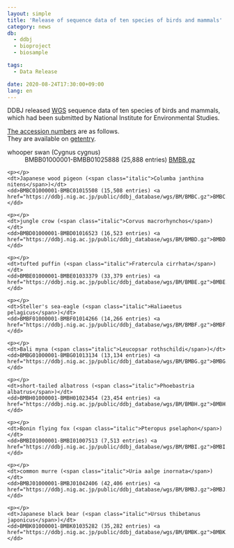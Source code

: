 ```yaml
---
layout: simple
title: 'Release of sequence data of ten species of birds and mammals'
category: news
db:
  - ddbj
  - bioproject
  - biosample

tags:
  - Data Release

date: 2020-08-24T17:30:00+09:00
lang: en
---
```


<p>DDBJ released <a href="/ddbj/wgs-e.html">WGS</a> sequence data of ten species of birds and mammals, which had been submitted by National Institute for Environmental Studies. </p>

<p><a href="/documents/accessions.html">The accession numbers</a> are as follows. <br>They are available on <a href="http://getentry.ddbj.nig.ac.jp/top-e.html">getentry</a>. </p>

<dl>
    <dt>whooper swan (<span class="italic">Cygnus cygnus</span>)</dt>
    <dd>BMBB01000001-BMBB01025888 (25,888 entries) <a href="https://ddbj.nig.ac.jp/public/ddbj_database/wgs/BM/BMBB.gz">BMBB.gz</a> </dd>

    <p></p>
    <dt>Japanese wood pigeon (<span class="italic">Columba janthina nitens</span>)</dt>
    <dd>BMBC01000001-BMBC01015508 (15,508 entries) <a href="https://ddbj.nig.ac.jp/public/ddbj_database/wgs/BM/BMBC.gz">BMBC.gz</a> </dd>

    <p></p>
    <dt>jungle crow (<span class="italic">Corvus macrorhynchos</span>)</dt>
    <dd>BMBD01000001-BMBD01016523 (16,523 entries) <a href="https://ddbj.nig.ac.jp/public/ddbj_database/wgs/BM/BMBD.gz">BMBD.gz</a> </dd>

    <p></p>
    <dt>tufted puffin (<span class="italic">Fratercula cirrhata</span>)</dt>
    <dd>BMBE01000001-BMBE01033379 (33,379 entries) <a href="https://ddbj.nig.ac.jp/public/ddbj_database/wgs/BM/BMBE.gz">BMBE.gz</a> </dd>

    <p></p>
    <dt>Steller's sea-eagle (<span class="italic">Haliaeetus pelagicus</span>)</dt>
    <dd>BMBF01000001-BMBF01014266 (14,266 entries) <a href="https://ddbj.nig.ac.jp/public/ddbj_database/wgs/BM/BMBF.gz">BMBF.gz</a> </dd>

    <p></p>
    <dt>Bali myna (<span class="italic">Leucopsar rothschildi</span>)</dt>
    <dd>BMBG01000001-BMBG01013134 (13,134 entries) <a href="https://ddbj.nig.ac.jp/public/ddbj_database/wgs/BM/BMBG.gz">BMBG.gz</a> </dd>

    <p></p>
    <dt>short-tailed albatross (<span class="italic">Phoebastria albatrus</span>)</dt>
    <dd>BMBH01000001-BMBH01023454 (23,454 entries) <a href="https://ddbj.nig.ac.jp/public/ddbj_database/wgs/BM/BMBH.gz">BMBH.gz</a> </dd>

    <p></p>
    <dt>Bonin flying fox (<span class="italic">Pteropus pselaphon</span>)</dt>
    <dd>BMBI01000001-BMBI01007513 (7,513 entries) <a href="https://ddbj.nig.ac.jp/public/ddbj_database/wgs/BM/BMBI.gz">BMBI.gz</a> </dd>

    <p></p>
    <dt>common murre (<span class="italic">Uria aalge inornata</span>)</dt>
    <dd>BMBJ01000001-BMBJ01042406 (42,406 entries) <a href="https://ddbj.nig.ac.jp/public/ddbj_database/wgs/BM/BMBJ.gz">BMBJ.gz</a> </dd>

    <p></p>
    <dt>Japanese black bear (<span class="italic">Ursus thibetanus japonicus</span>)</dt>
    <dd>BMBK01000001-BMBK01035282 (35,282 entries) <a href="https://ddbj.nig.ac.jp/public/ddbj_database/wgs/BM/BMBK.gz">BMBK.gz</a> </dd>
</dl>
